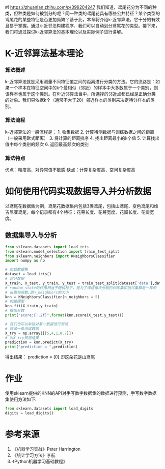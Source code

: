 #! https://zhuanlan.zhihu.com/p/399204247
我们知道，鸢尾花分为不同的种类，但种类是如何被划分的呢？同一种类的鸢尾花具有哪些公共特征？某个类型的鸢尾花的某些特征是否更加频繁？基于此，本章将介绍k-近邻算法，它十分的有效且易于掌握。通过k-近邻法构建程序，我们可以自动划分鸢尾花的类型。接下来，我们将通过探讨k-近邻算法的基本理论以及实际例子进行讲解。
# K-近邻算法基本理论
### 算法概述
k-近邻算法就是采用测量不同特征值之间的距离进行分类的方法。它的思路是：如果一个样本在特征空间中的k个最相似（邻近）的样本中大多数属于一个类别，则该样本也属于这个类别。在K-近邻算法当中，所选择的邻近点都已经是正确分类的对象。我们只依据k个（通常不大于20）邻近样本的类别来决定待分样本的类别。
### 算法流程
k-近邻算法的一般流程是：
        1. 收集数据
        2. 计算待测数据与训练数据之间的距离（一般采用欧式距离）
        3. 将计算的距离排序
        4. 找出距离最小的k个值
        5. 计算找出值中每个类别的频次
        6. 返回最高频次的类别
### 算法特点
优点：精度高、对异常值不敏感
缺点：计算复杂度高、空间复杂度高
# 如何使用代码实现数据导入并分析数据
以鸢尾花数据集为例，鸢尾花数据集内包括3类鸢尾，包括山鸢尾、变色鸢尾和维吉尼亚鸢尾，每个记录都有4个特征：花萼长度、花萼宽度、花瓣长度、花瓣宽度。
## 数据集导入与分析


```python
from sklearn.datasets import load_iris
from sklearn.model_selection import train_test_split
from sklearn.neighbors import KNeighborsClassifier
import numpy as np
```


```python
# 加载数据集
dataset = load_iris()
# 划分数据
X_train, X_test, y_train, y_test = train_test_split(dataset['data'],dataset['target'],random_state= 0)
# random_state的作用相当于随机种子，是为了保证每次分割的训练集和测试集都是一样的
# 设置邻居数,即n_neighbors的大小
knn = KNeighborsClassifier(n_neighbors = 5)
# 构建模型
knn.fit(X_train,y_train)
# 得出分数
print("score:{:.2f}".format(knn.score(X_test,y_test)))
```


```python
# 我们也可以单独对某一数据进行测试
# 尝试一条测试数据
X_try = np.array([[5,4,1,0.7]])
# 对X_try预测结果
prediction = knn.predict(X_try)
print("prediction = ",prediction)

```

得出结果：
prediction =  [0]
即这朵花是山鸢尾

# 作业

使用sklearn提供的KNN的API对手写数字数据集的数据进行预测，手写数字数据集使用方法如下:

```python
from sklearn.datasets import load_digits
digits = load_digits()
```
# 参考来源

1. 《机器学习实战》Peter Harrington
2. 《统计学习方法》李航
3. 《Python机器学习基础教程》


```python

```
